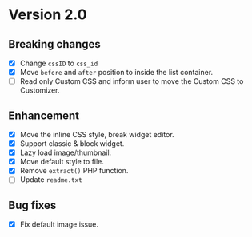 # Version 2.0

## Breaking changes
- [X] Change `cssID` to `css_id`
- [X] Move `before` and `after` position to inside the list container.
- [ ] Read only Custom CSS and inform user to move the Custom CSS to Customizer.

## Enhancement
- [X] Move the inline CSS style, break widget editor.
- [X] Support classic & block widget.
- [X] Lazy load image/thumbnail.
- [X] Move default style to file.
- [X] Remove `extract()` PHP function.
- [ ] Update `readme.txt`

## Bug fixes
- [X] Fix default image issue.
